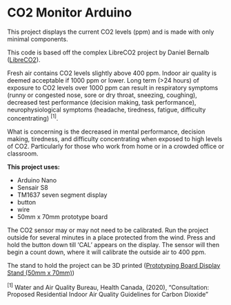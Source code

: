 # CO2 Monitor Arduino
This project displays the current CO2 levels (ppm) and is made with only minimal components.

This code is based off the complex LibreCO2 project by Daniel Bernalb (<a href="https://github.com/danielbernalb/LibreCO2">LibreCO2</a>).

  

Fresh air contains CO2 levels slightly above 400 ppm. Indoor air quality is deemed acceptable if 1000 ppm or lower. Long term (>24 hours) of exposure to CO2 levels over 1000 ppm can result in respiratory symptoms (runny or congested nose, sore or dry throat, sneezing, coughing), decreased test performance (decision making, task performance), neurophysiological symptoms (headache, tiredness, fatigue, difficulty concentrating) <sup>[1]</sup>.  
  
What is concerning is the decreased in mental performance, decision making, tiredness, and difficulty concentrating when exposed to high levels of CO2. Particularly for those who work from home or in a crowded office or classroom.  
  

**This project uses:**
- Arduino Nano  
- Sensair S8  
- TM1637 seven segment display
- button
- wire
- 50mm x 70mm prototype board

  

  

The CO2 sensor may or may not need to be calibrated. Run the project outside for several minutes in a place protected from the wind. Press and hold the button down till ‘CAL’ appears on the display. The sensor will then begin a count down, where it will calibrate the outside air to 400 ppm.

  

The stand to hold the project can be 3D printed (<a href="https://www.printables.com/model/645775-prototyping-board-display-stand-50mm-x-70mm">Prototyping Board Display Stand (50mm x 70mm)</a>)

  

<sup>[1]</sup> Water and Air Quality Bureau, Health Canada, (2020), “Consultation: Proposed Residential Indoor Air Quality Guidelines for Carbon Dioxide”

